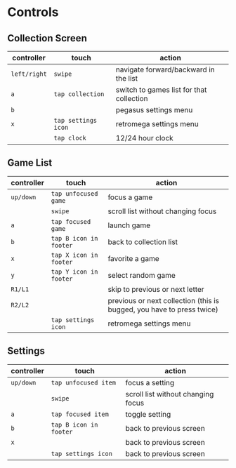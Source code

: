 # Controls

## Collection Screen
|controller|touch|action|
|----------|-----|------|
|`left/right`|`swipe`|navigate forward/backward in the list|
|`a`|`tap collection`|switch to games list for that collection|
|`b`||pegasus settings menu|
|`x`|`tap settings icon`|retromega settings menu|
||`tap clock`|12/24 hour clock|

## Game List
|controller|touch|action|
|----------|-----|------|
|`up/down`|`tap unfocused game`|focus a game|
||`swipe`|scroll list without changing focus|
|`a`|`tap focused game`|launch game|
|`b`|`tap B icon in footer`|back to collection list|
|`x`|`tap X icon in footer`|favorite a game|
|`y`|`tap Y icon in footer`|select random game|
|`R1/L1`||skip to previous or next letter|
|`R2/L2`||previous or next collection (this is bugged, you have to press twice)|
||`tap settings icon`|retromega settings menu|

## Settings
|controller|touch|action|
|----------|-----|------|
|`up/down`|`tap unfocused item`|focus a setting|
||`swipe`|scroll list without changing focus|
|`a`|`tap focused item`|toggle setting|
|`b`|`tap B icon in footer`|back to previous screen|
|`x`||back to previous screen|
||`tap settings icon`|back to previous screen|
